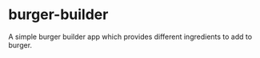 # burger-builder
A simple burger builder app which provides different ingredients to add to burger.
